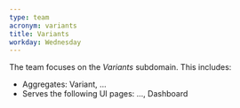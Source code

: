```yaml
---
type: team
acronym: variants
title: Variants
workday: Wednesday
---
```


The team focuses on the *Variants* subdomain. This includes: 

* Aggregates: Variant, ...
* Serves the following UI pages: ..., Dashboard 
